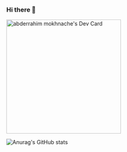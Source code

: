 ### Hi there 👋
<div style ="display:grid">
<a href="https://app.daily.dev/astrotech13"><img src="https://github.com/astroxiii/astroxiii/blob/master/devcard.svg" width="300" alt="abderrahim mokhnache's Dev Card"/></a>

![Anurag's GitHub stats](https://github-readme-stats.vercel.app/api?username=astroxiii&show_icons=true&theme=radical)
</div>
